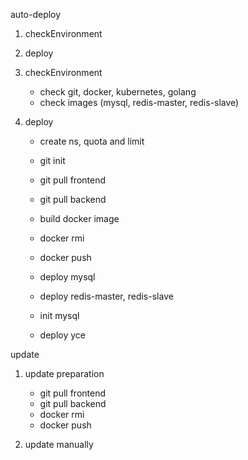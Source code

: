 auto-deploy

1. checkEnvironment
2. deploy

1. checkEnvironment
   * check git, docker, kubernetes, golang
   * check images (mysql, redis-master, redis-slave)
   
   
2. deploy
   * create ns, quota and limit
   * git init
   * git pull frontend
   * git pull backend
   
   * build docker image
   * docker rmi
   * docker push
   
   * deploy mysql
   * deploy redis-master, redis-slave
   * init mysql
   * deploy yce
   
   
update
1. update preparation
   * git pull frontend
   * git pull backend
   * docker rmi
   * docker push
   
2. update manually 